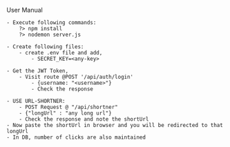 User Manual

    - Execute following commands:
        ?> npm install
        ?> nodemon server.js

    - Create following files:
        - create .env file and add,
            - SECRET_KEY=<any-key>
    
    - Get the JWT Token,
        - Visit route @POST '/api/auth/login'
            - {username: "<username>"}
            - Check the response
    
    - USE URL-SHORTNER:
        - POST Request @ "/api/shortner"
        - {"longUrl" : "any long url"}
        - Check the response and note the shortUrl
    - Now paste the shortUrl in browser and you will be redirected to that longUrl
    - In DB, number of clicks are also maintained
    